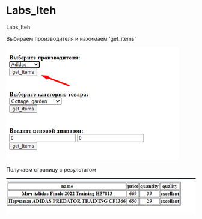 # Labs_Iteh
Labs_Iteh

Выбираем производителя и нажимаем 'get_items'

![start.png](lab_1_itech/demonstration/Screenshot_2.png)

Получаем страницу с результатом

![start.png](lab_1_itech/demonstration/Screenshot_1.png)
